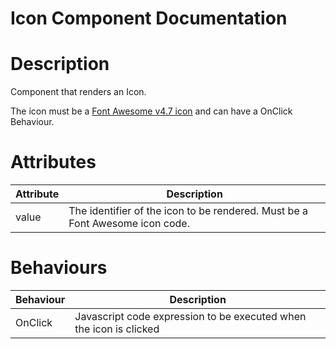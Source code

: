 # Icon Component Documentation

# Description

Component that renders an Icon.

The icon must be a [Font Awesome v4.7 icon](https://fontawesome.com/icons) and can have a OnClick Behaviour.

# Attributes

| Attribute | Description                                                                  |
| --------- | ---------------------------------------------------------------------------- |
| value     | The identifier of the icon to be rendered. Must be a Font Awesome icon code. |

# Behaviours

| Behaviour | Description                                                        |
| --------- | ------------------------------------------------------------------ |
| OnClick   | Javascript code expression to be executed when the icon is clicked |
